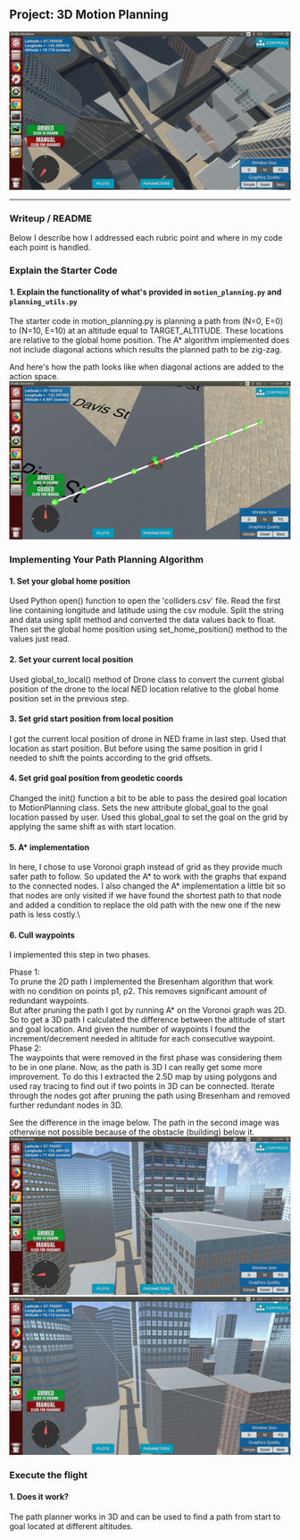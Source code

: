 ## Project: 3D Motion Planning
![Path Image](./images/motion_planner.png)

---
### Writeup / README

Below I describe how I addressed each rubric point and where in my code each point is handled.

### Explain the Starter Code

#### 1. Explain the functionality of what's provided in `motion_planning.py` and `planning_utils.py`
The starter code in motion_planning.py is planning a path from (N=0, E=0) to (N=10, E=10) at 
an altitude equal to TARGET_ALTITUDE. These locations are relative to the global home position.
The A* algorithm implemented does not include diagonal actions which results the planned path to be zig-zag.
 

And here's how the path looks like when diagonal actions are added to
the action space.
![Top Down View](./images/diagonal.png)

### Implementing Your Path Planning Algorithm

#### 1. Set your global home position
Used Python open() function to open the 'colliders.csv' file. Read the first line containing 
longitude and latitude using the csv module. Split the string and data using split method 
and converted the data values back to float. Then set the global home position using 
set_home_position() method to the values just read.  



#### 2. Set your current local position
Used global_to_local() method of Drone class to convert the current global position 
of the drone to the local NED location relative to the global home position set in the 
previous step.


#### 3. Set grid start position from local position
I got the current local position of drone in NED frame in last step. Used that location as start 
position. But before using the same position in grid I needed to shift the points according 
to the grid offsets.

#### 4. Set grid goal position from geodetic coords
Changed the init() function a bit to be able to pass the desired goal location to MotionPlanning 
class. Sets the new attribute global_goal to the goal location passed by user. Used this 
global_goal to set the goal on the grid by applying the same shift as with start location.

#### 5. A* implementation
In here, I chose to use Voronoi graph instead of grid as they provide much safer path to follow. 
So updated the A* to work with the graphs that expand to the connected nodes. 
I also changed the A* implementation a little bit so that nodes are only visited if we 
have found the shortest path to that node and added a condition to replace the old 
path with the new one if the new path is less costly.\

#### 6. Cull waypoints 
I implemented this step in two phases.

Phase 1:\
To prune the 2D path I implemented the Bresenham algorithm that work with no 
condition on points p1, p2. This removes significant amount of redundant waypoints.\
But after pruning the path I got by running A* on the Voronoi graph was 2D. So to 
get a 3D path I calculated the difference between the altitude of start and goal location. And given the number of 
waypoints I found the increment/decrement needed in altitude for each consecutive 
waypoint.\
Phase 2:\
The waypoints that were removed in the first phase was considering them to be in one plane. 
Now, as the path is 3D I can really get some more improvement. To do this I extracted 
the 2.5D map by using polygons and used ray tracing to find out if two points in 3D can 
be connected. Iterate through the nodes got after pruning the path using Bresenham and removed further 
redundant nodes in 3D.

See the difference in the image below. The path in the second image was otherwise not possible 
because of the obstacle (building) below it.
![2D Pruned Path](./images/2d_prune.png)
![3D Pruned Path](./images/3d_prune.png)
### Execute the flight
#### 1. Does it work?
The path planner works in 3D and can be used to find a 
path from start to goal located at different altitudes.
